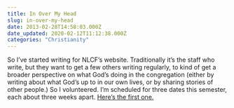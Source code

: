 ```yaml
---
title: In Over My Head
slug: in-over-my-head
date: 2013-02-28T14:58:03.000Z
date_updated: 2020-02-12T11:12:38.000Z
categories: "Christianity"
---
```


So I’ve started writing for NLCF’s website. Traditionally it’s the staff who write, but they want to get a few others writing regularly, to kind of get a broader perspective on what God’s doing in the congregation (either by writing about what God’s up to in our own lives, or by sharing stories of other people.) So I volunteered. I’m scheduled for three dates this semester, each about three weeks apart. [Here’s the first one.](https://www.nlcf.net/latest-news/blog/in-over-my-head/)
